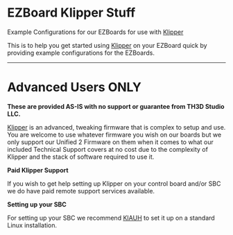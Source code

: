 # EZBoard Klipper Stuff
Example Configurations for our EZBoards for use with [Klipper](https://github.com/Klipper3d/klipper)

This is to help you get started using [Klipper](https://github.com/Klipper3d/klipper) on your EZBoard quick by providing example configurations for the EZBoards.

----------

# Advanced Users ONLY

**These are provided AS-IS with no support or guarantee from TH3D Studio LLC.**

[Klipper](https://github.com/Klipper3d/klipper) is an advanced, tweaking firmware that is complex to setup and use. You are welcome to use whatever firmware you wish on our boards but we only support our Unified 2 Firmware on them when it comes to what our included Technical Support covers at no cost due to the complexity of Klipper and the stack of software required to use it.

**Paid Klipper Support**

If you wish to get help setting up Klipper on your control board and/or SBC we do have paid remote support services available.

**Setting up your SBC**

For setting up your SBC we recommend [KIAUH](https://github.com/th33xitus/kiauh) to set it up on a standard Linux installation.



